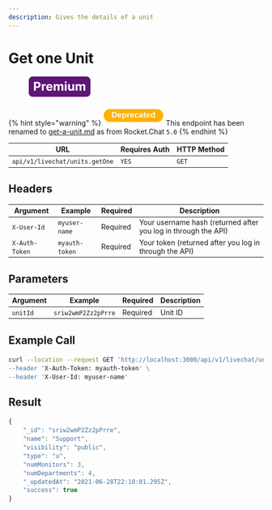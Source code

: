 ```yaml
---
description: Gives the details of a unit
---
```


# Get one Unit

<figure><img src="../../../../../../../../.gitbook/assets/Premium.svg" alt=""><figcaption></figcaption></figure>

{% hint style="warning" %}
<img src="../../../../../../../../.gitbook/assets/Deprecated.png" alt="" data-size="line"> This endpoint has been renamed to [get-a-unit.md](../get-a-unit.md "mention") as from Rocket.Chat `5.0`
{% endhint %}

| URL                            | Requires Auth | HTTP Method |
| ------------------------------ | ------------- | ----------- |
| `api/v1/livechat/units.getOne` | `YES`         | `GET`       |

## Headers

| Argument       | Example        | Required | Description                                                    |
| -------------- | -------------- | -------- | -------------------------------------------------------------- |
| `X-User-Id`    | `myuser-name`  | Required | Your username hash (returned after you log in through the API) |
| `X-Auth-Token` | `myauth-token` | Required | Your token (returned after you log in through the API)         |

## Parameters

| Argument | Example             | Required | Description |
| -------- | ------------------- | -------- | ----------- |
| `unitId` | `sriw2wmP2Zz2pPrre` | Required | Unit ID     |

## Example Call

```bash
curl --location --request GET 'http://localhost:3000/api/v1/livechat/units.getOne?unitId=sriw2wmP2Zz2pPrre \
--header 'X-Auth-Token: myauth-token' \
--header 'X-User-Id: myuser-name'
```

## Result

```javascript
{
    "_id": "sriw2wmP2Zz2pPrre",
    "name": "Support",
    "visibility": "public",
    "type": "u",
    "numMonitors": 3,
    "numDepartments": 4,
    "_updatedAt": "2021-06-28T22:10:01.295Z",
    "success": true
}
```
